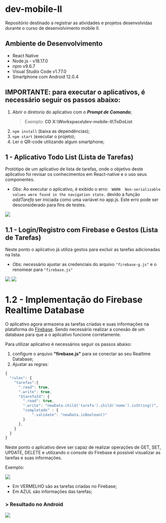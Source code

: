 # dev-mobile-II
 Repositório destinado a registrar as atividades e projetos desenvolvidas durante o curso de desenvolvimento mobile II.

 ## Ambiente de Desenvolvimento 
 - React Native
 - Node.js - v18.17.0
 - npm v9.6.7
 - Visual Studio Code v1.77.0
 - Smartphone com Android 12.0.4

## **IMPORTANTE:** para executar o aplicativos, é necessário seguir os passos abaixo:
1. Abrir o diretorio do aplicativo com o _**Prompt de Comando**_;
    > Exemplo: **CD X:\Workspace\dev-mobile-II\ToDoList**
1. `` npm install `` (baixa as dependências);
2. `` npm start `` (executar o projeto);
3. Ler o QR-code utilizando algum smartphone; 

 ## 1 - Aplicativo Todo List (Lista de Tarefas)
 Protótipo de um aplicativo de lista de tarefas, onde o objetivo deste aplicativo foi revisar os conhecimentos em React-native e o uso seus componentes.

 - *Obs:* Ao executar o aplicativo, é exibido o erro: ```  WARN  Non-serializable values were found in the navigation state. ``` devido a função *addTarefa* ser iniciada como uma variável no app.js. Este erro pode ser desconsiderado para fins de testes.

 ![](/TodoList/assets/print_app/v1.0/ToDoList-280.jpeg)

 ## 1.1 - Login/Registro com Firebase e Gestos (Lista de Tarefas)
 Neste ponto o aplicativo já utiliza gestos para excluir as tarefas adicionadas na lista.

- *Obs:* necessário ajustar as credenciais do arquivo ```"firebase-g.js"``` e o renomear para  ```"firebase.js"```

![](/TodoList/assets/print_app/v1.1/login-280.jpeg) ![](/TodoList/assets/print_app/v1.1/cadastro-280.jpeg)

# 1.2 - Implementação do Firebase Realtime Database

O aplicativo agora armazena as tarefas criadas e suas informações na plataforma do [Firebase](https://firebase.google.com/?hl=pt). Sendo necessário realizar a conexão de um database para que a o aplicativo funcione corretamente.

Para utilizar aplicativo é necessários seguir os passos abaixo:
1. configure o arquivo **"firebase.js"** para se conectar ao seu Realtime Database;
2. Ajustar as regras:
````typescript
{
  "rules": {
    "tarefas":{
      ".read": true,
      ".write": true,
      "$tarefaId": {
        ".read": true,
        ".write": "newData.child('tarefa').child('nome').isString()",
        "completado" : {
          	".validate": "newData.isBoolean()"
        }
      },
    }
  }
}
````

Neste ponto o aplicativo deve ser capaz de realizar operações de GET, SET, UPDATE, DELETE e utilizando o console do Firebase é possível visualizar as tarefas e suas informações.

Exemplo:

![](/TodoList/assets/print_app/v1.2/firebase-todolist-420.jpeg)
- Em VERMELHO são as tarefas criadas no Firebase;
- Em AZUL são informações das tarefas;

### > Resultado no Android

![](/TodoList/assets/print_app/v1.2/ToDoList-280.jpeg)


